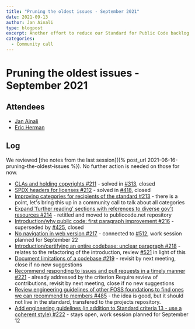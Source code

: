 ```yaml
---
title: "Pruning the oldest issues - September 2021"
date: 2021-09-13
author: Jan Ainali
type: blogpost
excerpt: Another effort to reduce our Standard for Public Code backlog
categories:
  - Community call
---
```


# Pruning the oldest issues - September 2021

## Attendees

* [Jan Ainali](https://publiccode.net/who-we-are/team/jan-ainali.html)
* [Eric Herman](https://publiccode.net/who-we-are/team/eric-herman.html)

## Log

We reviewed [the notes from the last session]({% post_url 2021-06-16-pruning-the-oldest-issues %}). No further action is needed on those for now.

* [CLAs and holding copyrights #211](https://github.com/publiccodenet/standard/issues/211) - solved in [#313](https://github.com/publiccodenet/standard/pull/313), closed
* [SPDX headers for licenses #212](https://github.com/publiccodenet/standard/issues/212) - solved in [#418](https://github.com/publiccodenet/standard/pull/418), closed
* [Improving categories for recipients of the standard #213](https://github.com/publiccodenet/standard/issues/213) - there is a point, let's bring this up in a community call to talk about all categories
* [Expand 'further reading' sections with references to diverse gov't resources #214](https://github.com/publiccodenet/standard/issues/214) - retitled and moved to publiccode.net repository
* [Introduction/why public code: first paragraph improvement #216](https://github.com/publiccodenet/standard/issues/216) - superseded by [#425](https://github.com/publiccodenet/standard/issues/425), closed
* [No navigation in web version #217](https://github.com/publiccodenet/standard/issues/217) - connected to [#512](https://github.com/publiccodenet/standard/issues/512), work session planned for September 22
* [Introduction/certifying an entire codebase: unclear paragraph #218](https://github.com/publiccodenet/standard/issues/218) - relates to the refactoring of the introduction, review [#521](https://github.com/publiccodenet/standard/pull/521) in light of this
* [Document limitations of a codebase #219](https://github.com/publiccodenet/standard/issues/219) - revisit by next meeting, close if no new suggestions
* [Recommend responding to issues and pull requests in a timely manner #221](https://github.com/publiccodenet/standard/issues/221) - already addressed by the criterion Require review of contributions, revisit by next meeting, close if no new suggestions
* [Review engineering guidelines of other FOSS foundations to find ones we can recommend to members #485](https://github.com/publiccodenet/standard/issues/485) - the idea is good, but it should not live in the standard, transfered to the projects repository.
* [Add engineering guidelines (in addition to Standard criteria 13 - use a coherent style) #222](https://github.com/publiccodenet/standard/issues/222) - stays open, work session planned for September 12
